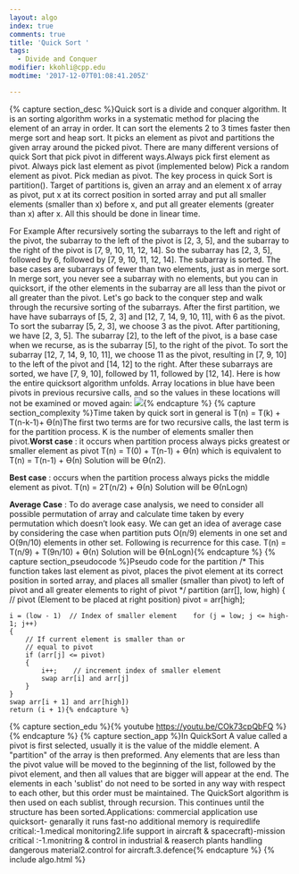 ```yaml
---
layout: algo
index: true
comments: true
title: 'Quick Sort '
tags:
  - Divide and Conquer
modifier: kkohli@cpp.edu
modtime: '2017-12-07T01:08:41.205Z'

---
```

{% capture section_desc %}Quick sort is a divide and conquer algorithm. It is an sorting algorithm works in a systematic method for placing the element of an array in order. It can sort the elements 2 to 3 times faster then merge sort and heap sort. 
It picks an element as pivot and partitions the given array around the picked pivot. There are many different versions of quick Sort that pick pivot in different ways.Always pick first element as pivot.
Always pick last element as pivot (implemented below)
Pick a random element as pivot.
Pick median as pivot.
The key process in quick Sort is partition(). Target of partitions is, given an array and an element x of array as pivot, put x at its correct position in sorted array and put all smaller elements (smaller than x) before x, and put all greater elements (greater than x) after x. All this should be done in linear time.

For Example After recursively sorting the subarrays to the left and right of the pivot, the subarray to the left of the pivot is [2, 3, 5], and the subarray to the right of the pivot is [7, 9, 10, 11, 12, 14]. So the subarray has [2, 3, 5], followed by 6, followed by [7, 9, 10, 11, 12, 14]. The subarray is sorted.
The base cases are subarrays of fewer than two elements, just as in merge sort. In merge sort, you never see a subarray with no elements, but you can in quicksort, if the other elements in the subarray are all less than the pivot or all greater than the pivot.
Let's go back to the conquer step and walk through the recursive sorting of the subarrays. After the first partition, we have have subarrays of [5, 2, 3] and [12, 7, 14, 9, 10, 11], with 6 as the pivot.
To sort the subarray [5, 2, 3], we choose 3 as the pivot. After partitioning, we have [2, 3, 5]. The subarray [2], to the left of the pivot, is a base case when we recurse, as is the subarray [5], to the right of the pivot.
To sort the subarray [12, 7, 14, 9, 10, 11], we choose 11 as the pivot, resulting in [7, 9, 10] to the left of the pivot and [14, 12] to the right. After these subarrays are sorted, we have [7, 9, 10], followed by 11, followed by [12, 14].
Here is how the entire quicksort algorithm unfolds. Array locations in blue have been pivots in previous recursive calls, and so the values in these locations will not be examined or moved again:
![](https://s3.amazonaws.com/ka-cs-algorithms/qsort_recursion.png){% endcapture %}
{% capture section_complexity %}Time taken by quick sort in general is T(n) = T(k) + T(n-k-1)+  ϴ(n)The first two terms are for two recursive calls, the last term is for the partition process. K is the number of elements smaller then pivot.**Worst case** : it occurs when partition process always picks greatest or smaller element as pivot 
T(n) = T(0) + T(n-1) +  ϴ(n)
which is equivalent to  
 T(n) = T(n-1) +  ϴ(n) Solution will be  ϴ(n2).
 
 **Best case**  : occurs when the partition process always picks the middle element as pivot. 
 T(n) = 2T(n/2) + ϴ(n) Solution will be ϴ(nLogn)
 
 **Average Case** : To do average case analysis, we need to consider all possible permutation of array and calculate time taken by every permutation which doesn’t look easy.
We can get an idea of average case by considering the case when partition puts O(n/9) elements in one set and O(9n/10) elements in other set. Following is recurrence for this case. T(n) = T(n/9) + T(9n/10) +  ϴ(n)
 Solution will be ϴ(nLogn){% endcapture %}
{% capture section_pseudocode %}Pseudo code for the partition /* This function takes last element as pivot, places
   the pivot element at its correct position in sorted
    array, and places all smaller (smaller than pivot)
   to left of pivot and all greater elements to right
   of pivot */
partition (arr[], low, high)
{
    // pivot (Element to be placed at right position)
    pivot = arr[high];  
 
    i = (low - 1)  // Index of smaller element    for (j = low; j <= high- 1; j++)
    {
        // If current element is smaller than or
        // equal to pivot
        if (arr[j] <= pivot)
        {
            i++;    // increment index of smaller element
            swap arr[i] and arr[j]
        }
    }
    swap arr[i + 1] and arr[high])
    return (i + 1){% endcapture %}
{% capture section_edu %}{% youtube https://youtu.be/COk73cpQbFQ %}{% endcapture %}
{% capture section_app %}In QuickSort A value called a pivot is first selected, usually it is the value of the middle element. A "partition" of the array is then preformed. Any elements that are less than the pivot value will be moved to the beginning of the list, followed by the pivot element, and then all values that are bigger will appear at the end. The elements in each 'sublist' do not need to be sorted in any way with respect to each other, but this order must be maintained. The QuickSort algorithm is then used on each sublist, through recursion. This continues until the structure has been sorted.Applications: commercial application use quicksort- genarally it runs fast-no additional memory is requiredlife critical:-1.medical monitoring2.life support in aircraft & spacecraft)-mission critical :-1.monitring & control in industrial & reaserch plants handling dangerous material2.control for aircraft.3.defence{% endcapture %}
{% include algo.html %}
